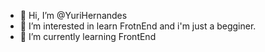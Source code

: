 - 👋 Hi, I’m @YuriHernandes
- 👀 I’m interested in learn FrotnEnd and i'm just a begginer.
- 🌱 I’m currently learning FrontEnd

<!---
YuriHernandes/YuriHernandes is a ✨ special ✨ repository because its `README.md` (this file) appears on your GitHub profile.
You can click the Preview link to take a look at your changes.
--->

